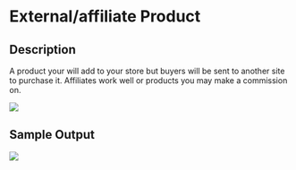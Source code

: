 # External/affiliate Product

## Description

A product your will add to your store but buyers will be sent to another site to purchase it. Affiliates work well or products you may make a commission on.

![](http://transvelo.github.io/unicase/docs/images/external-product-type.png)

## Sample Output

![](http://transvelo.github.io/unicase/docs/images/external-product-type-output.png)
